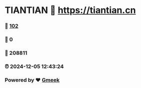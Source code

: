 # TIANTIAN :link: https://tiantian.cn 
### :page_facing_up: [102](https://tiantian.cn/tag.html) 
### :speech_balloon: 0 
### :hibiscus: 208811 
### :alarm_clock: 2024-12-05 12:43:24 
### Powered by :heart: [Gmeek](https://github.com/Meekdai/Gmeek)

